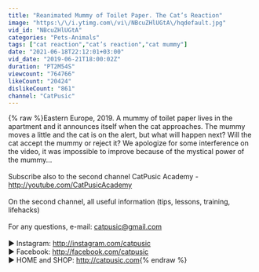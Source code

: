 ```yaml
---
title: "Reanimated Mummy of Toilet Paper. The Cat’s Reaction"
image: "https:\/\/i.ytimg.com\/vi\/NBcuZHlUGtA\/hqdefault.jpg"
vid_id: "NBcuZHlUGtA"
categories: "Pets-Animals"
tags: ["cat reaction","cat’s reaction","cat mummy"]
date: "2021-06-18T22:12:01+03:00"
vid_date: "2019-06-21T18:00:02Z"
duration: "PT2M54S"
viewcount: "764766"
likeCount: "20424"
dislikeCount: "861"
channel: "CatPusic"
---
```

{% raw %}Eastern Europe, 2019. A mummy of toilet paper lives in the apartment and it announces itself when the cat approaches. The mummy moves a little and the cat is on the alert, but what will happen next? Will the cat accept the mummy or reject it? We apologize for some interference on the video, it was impossible to improve because of the mystical power of the mummy...<br /><br />Subscribe also to the second channel CatPusic Academy - <a rel="nofollow" target="blank" href="http://youtube.com/CatPusicAcademy">http://youtube.com/CatPusicAcademy</a><br /><br />On the second channel, all useful information (tips, lessons, training, lifehacks)<br /><br />For any questions, e-mail: catpusic@gmail.com<br /><br />► Instagram: <a rel="nofollow" target="blank" href="http://instagram.com/catpusic">http://instagram.com/catpusic</a><br />► Facebook: <a rel="nofollow" target="blank" href="http://facebook.com/catpusic">http://facebook.com/catpusic</a><br />► HOME and SHOP: <a rel="nofollow" target="blank" href="http://catpusic.com">http://catpusic.com</a>{% endraw %}

